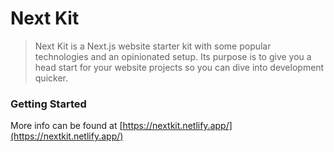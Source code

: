 # Next Kit

> Next Kit is a Next.js website starter kit with some popular technologies and an opinionated setup. Its purpose is to give you a head start for your website projects so you can dive into development quicker.

### Getting Started

More info can be found at [https://nextkit.netlify.app/](https://nextkit.netlify.app/)
